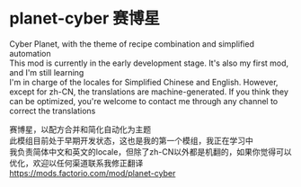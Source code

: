 planet-cyber 赛博星
==================
Cyber Planet, with the theme of recipe combination and simplified automation  
This mod is currently in the early development stage. It's also my first mod, and I'm still learning  
I'm in charge of the locales for Simplified Chinese and English. However, except for zh-CN, the translations are machine-generated. If you think they can be optimized, you're welcome to contact me  through any channel to correct the translations  

赛博星，以配方合并和简化自动化为主题  
此模组目前处于早期开发状态，这也是我的第一个模组，我正在学习中  
我负责简体中文和英文的locale，但除了zh-CN以外都是机翻的，如果你觉得可以优化，欢迎以任何渠道联系我修正翻译  
https://mods.factorio.com/mod/planet-cyber